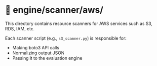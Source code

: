 # 📁 engine/scanner/aws/

This directory contains resource scanners for AWS services such as S3, RDS, IAM, etc.

Each scanner script (e.g., `s3_scanner.py`) is responsible for:
- Making boto3 API calls
- Normalizing output JSON
- Passing it to the evaluation engine